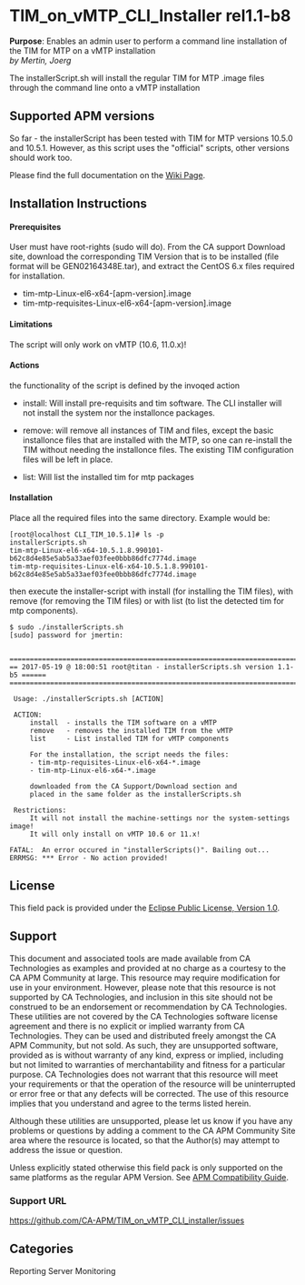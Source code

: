 # TIM_on_vMTP_CLI_Installer rel1.1-b8

**Purpose**: Enables an admin user to perform a command line installation of the TIM for MTP on a vMTP installation  
  _by Mertin, Joerg_

The installerScript.sh will install the regular TIM for MTP .image files
through the command line onto a vMTP installation

## Supported APM versions
So far - the installerScript has been tested with TIM for MTP versions
10.5.0 and 10.5.1. However, as this script uses the "official"
scripts, other versions should work too.

Please find the full documentation on the [Wiki Page](https://cawiki.ca.com/display/SASWAT/TIM+on+vMTP+command+line+installer).

## Installation Instructions

#### Prerequisites

User must have root-rights (sudo will do).
From the CA support Download site, download the corresponding TIM
Version that is to be installed (file format will be
GEN02164348E.tar), and extract the CentOS 6.x files required for
installation.

- tim-mtp-Linux-el6-x64-[apm-version].image
- tim-mtp-requisites-Linux-el6-x64-[apm-version].image


#### Limitations

The script will only work on vMTP (10.6, 11.0.x)!


#### Actions

the functionality of the script is defined by the invoqed action

- install: Will install pre-requisits and tim software. The CLI
  installer will not install the system nor the installonce packages.

- remove: will remove all instances of TIM and files, except the basic
  installonce files that are installed with the MTP, so one can
  re-install the TIM without needing the installonce files. The existing
  TIM configuration files will be left in place.

- list: Will list the installed tim for mtp packages


#### Installation

Place all the required files into the same directory.
Example would be:
```
[root@localhost CLI_TIM_10.5.1]# ls -p
installerScripts.sh
tim-mtp-Linux-el6-x64-10.5.1.8.990101-b62c8d4e85e5ab5a33aef03fee0bbb86dfc7774d.image
tim-mtp-requisites-Linux-el6-x64-10.5.1.8.990101-b62c8d4e85e5ab5a33aef03fee0bbb86dfc7774d.image
```

then execute the installer-script with install (for installing the TIM
files), with remove (for removing the TIM files) or with list (to
list the detected tim for mtp components).
```
$ sudo ./installerScripts.sh 
[sudo] password for jmertin: 


===============================================================================
== 2017-05-19 @ 18:00:51 root@titan - installerScripts.sh version 1.1-b5 ======
===============================================================================

 Usage: ./installerScripts.sh [ACTION]

 ACTION:
     install  - installs the TIM software on a vMTP
     remove   - removes the installed TIM from the vMTP
     list     - List installed TIM for vMTP components

     For the installation, the script needs the files:
     - tim-mtp-requisites-Linux-el6-x64-*.image
     - tim-mtp-Linux-el6-x64-*.image

     downloaded from the CA Support/Download section and
     placed in the same folder as the installerScripts.sh

 Restrictions:
     It will not install the machine-settings nor the system-settings image!
     It will only install on vMTP 10.6 or 11.x!

FATAL:  An error occured in "installerScripts()". Bailing out...
ERRMSG: *** Error - No action provided!
```





## License
This field pack is provided under the [Eclipse Public License, Version
1.0](https://github.com/CA-APM/fieldpack.apm-scripts/blob/master/LICENSE).

## Support
This document and associated tools are made available from CA
Technologies as examples and provided at no charge as a courtesy to
the CA APM Community at large. This resource may require modification
for use in your environment. However, please note that this resource
is not supported by CA Technologies, and inclusion in this site should
not be construed to be an endorsement or recommendation by CA
Technologies. These utilities are not covered by the CA Technologies
software license agreement and there is no explicit or implied
warranty from CA Technologies. They can be used and distributed freely
amongst the CA APM Community, but not sold. As such, they are
unsupported software, provided as is without warranty of any kind,
express or implied, including but not limited to warranties of
merchantability and fitness for a particular purpose. CA Technologies
does not warrant that this resource will meet your requirements or
that the operation of the resource will be uninterrupted or error free
or that any defects will be corrected. The use of this resource
implies that you understand and agree to the terms listed herein.

Although these utilities are unsupported, please let us know if you
have any problems or questions by adding a comment to the CA APM
Community Site area where the resource is located, so that the
Author(s) may attempt to address the issue or question.

Unless explicitly stated otherwise this field pack is only supported
on the same platforms as the regular APM Version. See [APM
Compatibility Guide](http://www.ca.com/us/support/ca-support-online/product-content/status/compatibility-matrix/application-performance-management-compatibility-guide.aspx).



### Support URL
https://github.com/CA-APM/TIM_on_vMTP_CLI_installer/issues


## Categories
Reporting Server Monitoring
